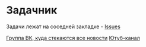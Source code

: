 # Задачник 

Задачи лежат на соседней закладке - [Issues](https://github.com/IEBelokamentsev/tasks/issues)

[Группа ВК, куда стекаются все новости](https://vk.com/ivan.belokamentsev)
[Ютуб-канал](https://www.youtube.com/@nmivan)

